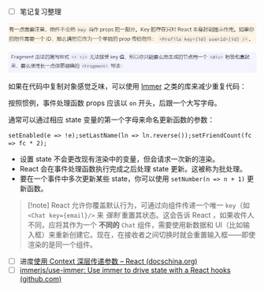 - [ ] 笔记复习整理

![](assets/Pasted%20image%2020230728102246.png)


![](assets/Pasted%20image%2020230728102320.png)


如果在代码中复制对象感觉乏味，可以使用 [Immer](https://github.com/immerjs/use-immer) 之类的库来减少重复代码：

按照惯例，事件处理函数 props 应该以 `on` 开头，后跟一个大写字母。

通常可以通过相应 state 变量的第一个字母来命名更新函数的参数：

```
setEnabled(e => !e);setLastName(ln => ln.reverse());setFriendCount(fc => fc * 2);
```

- 设置 state 不会更改现有渲染中的变量，但会请求一次新的渲染。
- React 会在事件处理函数执行完成之后处理 state 更新。这被称为批处理。
- 要在一个事件中多次更新某些 state，你可以使用 `setNumber(n => n + 1)` 更新函数。
>[!note] React 允许你覆盖默认行为，可通过向组件传递一个唯一 `key`（如 `<Chat key={email}/>` 来 _强制_ 重置其状态。这会告诉 React ，如果收件人不同，应将其作为一个 **不同的** `Chat` 组件，需要使用新数据和 UI（比如输入框）来重新创建它。现在，在接收者之间切换时就会重置输入框——即使渲染的是同一个组件。
- [ ] 进度[使用 Context 深层传递参数 – React (docschina.org)](https://react.docschina.org/learn/passing-data-deeply-with-context)
- [ ] [immerjs/use-immer: Use immer to drive state with a React hooks (github.com)](https://github.com/immerjs/use-immer)